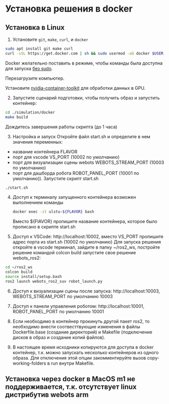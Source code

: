 # Установка решения в docker

## Установка в Linux

1. Установите `git`, `make`, `curl`, и `docker`
```sh
sudo apt install git make curl
curl -sSL https://get.docker.com | sh && sudo usermod -aG docker $USER
```
   Docker желательно поставить в режиме, чтобы команды была доступна для запуска [без sudo](https://docs.docker.com/engine/install/linux-postinstall/).

   Перезагрузите компьютер.
   
   Установите [nvidia-container-toolkit](https://docs.nvidia.com/datacenter/cloud-native/container-toolkit/latest/install-guide.html) для обработки данных в GPU.

2. Запустите сценарий подготовки, чтобы получить образ и запустить контейнер:

```sh
cd ./simulation/docker
make build
```
   
Дождитесь завершения работы скрипта (до 1 часа)

3. Настройка и запуск
Откройте файл start.sh и определите в нем значения переменных:
* название контейнера FLAVOR
* порт для vscode VS_PORT (10002 по умолчанию)
* порт для визуализации сцены webots WEBOTS_STREAM_PORT (10003 по умолчанию)
* порт для дашборда робота ROBOT_PANEL_PORT (10001 по умолчанию)).
Запустите скрипт start.sh
```sh
./start.sh
```

4. Доступ к терминалу запущенного контейнера возможен выполнением команды
   ```sh
   docker exec -it ulstu-${FLAVOR} bash
   ```
   Вместо ${FlAVOR} пропишите название контейнера, которое было прописано в скрипте start.sh

5. Доступ к VSCode: http://localhost:10002, вместо VS_PORT пропишите адрес порта из start.sh (10002 по умолчанию)
Для запуска решения откройте в vscode терминал, зайдите в папку ~/ros2_ws, постройте решение командой colcon build  запустите свое решение webots_ros2:
```sh
cd ~/ros2_ws
colcon build
source install/setup.bash
ros2 launch webots_ros2_suv robot_launch.py
```

6. Доступ к визуализации сцены после запуска: http://localhost:10003, WEBOTS_STREAM_PORT по умолчанию 10003

7. Доступ к панели управления роботом: http://localhost:10001, ROBOT_PANEL_PORT по умолчанию 10001

8. Если необходимо в контейнер прокинуть другой пакет ros2, то необходимо внести соотвесттвующие изменения в файлы Dockerfile.base (создание директорий) и Makefile (подключение дисков в образ и создание копий файлов).

9. В настоящее время исходники копируются для доступа в docker контейнер, т.к. можно запускать несколько контейнеров из одного образа.
Для отключения этой опции закомментируйте вызов copy-working-folders в run внутри Makefile.


## Установка через docker в MacOS m1 не поддерживается, т.к. отсутствует linux дистрибутив webots arm

